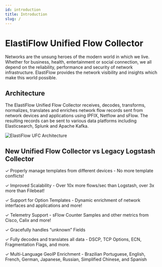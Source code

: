 ```yaml
---
id: introduction
title: Introduction
slug: /
---
```


# ElastiFlow Unified Flow Collector

Networks are the unsung heroes of the modern world in which we live. Whether for business, health, entertainment or social connection, we all depend on the reliability, performance and security of network infrastructure. ElastiFlow provides the network visibility and insights which make this world possible.

## Architecture

The ElastiFlow Unified Flow Collector receives, decodes, transforms, normalizes, translates and enriches network flow records sent from network devices and applications using IPFIX, Netflow and sFlow. The resulting records can be sent to various data platforms including Elasticsearch, Splunk and Apache Kafka.

![ElastiFlow UFC Architecture](img/architecture.jpeg)

## New Unified Flow Collector vs Legacy Logstash Collector

✓ Properly manage templates from different devices - No more template conflicts!

✓ Improved Scalability - Over 10x more flows/sec than Logstash, over 3x more than Filebeat!
    
✓ Support for Option Templates - Dynamic enrichment of network interfaces and applications and more!
    
✓ Telemetry Support - sFlow Counter Samples and other metrics from Cisco, Calix and more!

✓ Gracefully handles “unknown” Fields

✓ Fully decodes and translates all data - DSCP, TCP Options, ECN, Fragmentation Flags, and more.
    
✓ Multi-Language GeoIP Enrichment - Brazilian Portuguese, English, French, German, Japanese, Russian, Simplified Chinese, and Spanish


